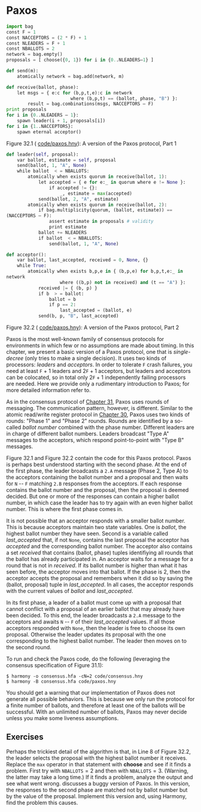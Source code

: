 
# Paxos 


```python
import bag
const F = 1
const NACCEPTORS = (2 * F) + 1
const NLEADERS = F + 1
const NBALLOTS = 2
network = bag.empty()
proposals = [ choose({0, 1}) for i in {0..NLEADERS–1} ]

def send(m):
    atomically network = bag.add(network, m)

def receive(ballot, phase):
    let msgs = { e:c for (b,p,t,e):c in network
                        where (b,p,t) == (ballot, phase, "B") }:
        result = bag.combinations(msgs, NACCEPTORS – F)
print proposals
for i in {0..NLEADERS – 1}:
    spawn leader(i + 1, proposals[i])
for i in {1..NACCEPTORS}:
    spawn eternal acceptor()
```

<figcaption>Figure 32.1 (
<a href=https://harmony.cs.cornell.edu/code/paxos.hny>code/paxos.hny</a>): 
A version of the Paxos protocol, Part 1 </figcaption>


```python
def leader(self, proposal):
    var ballot, estimate = self, proposal
    send(ballot, 1, "A", None)
    while ballot  < = NBALLOTS:
        atomically when exists quorum in receive(ballot, 1):
            let accepted = { e for e:_ in quorum where e != None }:
                if accepted != {}:
                    _, estimate = max(accepted)
            send(ballot, 2, "A", estimate)
        atomically when exists quorum in receive(ballot, 2):
            if bag.multiplicity(quorum, (ballot, estimate)) ==
(NACCEPTORS – F):
                assert estimate in proposals # validity
                print estimate
            ballot += NLEADERS
            if ballot  < = NBALLOTS:
                send(ballot, 1, "A", None)

def acceptor():
    var ballot, last_accepted, received = 0, None, {}
    while True:
        atomically when exists b,p,e in { (b,p,e) for b,p,t,e:_ in
network
                    where ((b,p) not in received) and (t == "A") }:
            received |= { (b, p) }
            if b  > = ballot:
                ballot = b
                if p == 2:
                    last_accepted = (ballot, e)
            send(b, p, "B", last_accepted)
```

<figcaption>Figure 32.2 (
<a href=https://harmony.cs.cornell.edu/code/paxos.hny>code/paxos.hny</a>): 
A version of the Paxos protocol, Part 2 </figcaption>

Paxos is the most well-known family of consensus protocols for
environments in which few or no assumptions are made about timing. In
this chapter, we present a basic version of a Paxos protocol, one that
is *single-decree* (only tries to make a single decision). It uses two
kinds of processors: *leaders* and *acceptors*. In order to tolerate `F`
crash failures, you need at least `F` + 1 leaders and $2\texttt{F} + 1$
acceptors, but leaders and acceptors can be colocated, so in total only
$2\texttt{F} + 1$ independently failing processors are needed. Here we
provide only a rudimentary introduction to Paxos; for more detailed
information refer to.

As in the consensus protocol of [Chapter 31](consensus.md), Paxos uses rounds of
messaging. The communication pattern, however, is different. Similar to
the atomic read/write register protocol in [Chapter 30](abd.md), Paxos uses two
kinds of rounds: "Phase 1" and "Phase 2" rounds. Rounds are identified
by a so-called *ballot number* combined with the phase number. Different
leaders are in charge of different ballot numbers. Leaders broadcast
"Type A" messages to the acceptors, which respond point-to-point with
"Type B" messages.

Figure 32.1 and Figure 32.2 contain the code for this Paxos
protocol. Paxos is perhaps best understood starting with the second
phase. At the end of the first phase, the leader broadcasts a `2.A`
message (Phase 2, Type A) to the acceptors containing the ballot number
and a proposal and then waits for `N` -- `F` matching `2.B` responses
from the acceptors. If each response contains the ballot number and the
proposal, then the proposal is deemed decided. But one or more of the
responses can contain a higher ballot number, in which case the leader
has to try again with an even higher ballot number. This is where the
first phase comes in.

It is not possible that an acceptor responds with a smaller ballot
number. This is because acceptors maintain two state variables. One is
*ballot*, the highest ballot number they have seen. Second is a variable
called *last_accepted* that, if not `None`, contains the last proposal
the acceptor has *accepted* and the corresponding ballot number. The
acceptor also contains a set *received* that contains (ballot, phase)
tuples identifiying all rounds that the ballot has already participated
in. An acceptor waits for a message for a round that is not in
*received*. If its ballot number is higher than what it has seen before,
the acceptor moves into that ballot. If the phase is 2, then the
acceptor accepts the proposal and remembers when it did so by saving the
(ballot, proposal) tuple in *last_accepted*. In all cases, the acceptor
responds with the current values of *ballot* and *last_accepted*.

In its first phase, a leader of a ballot must come up with a proposal
that cannot conflict with a proposal of an earlier ballot that may
already have been decided. To this end, the leader broadcasts a `2.A`
message to the acceptors and awaits `N` -- `F` of their *last_accepted*
values. If all those acceptors responded with `None`, then the leader is
free to choose its own proposal. Otherwise the leader updates its
proposal with the one corresponding to the highest ballot number. The
leader then moves on to the second round.

To run and check the Paxos code, do the following (leveraging the
consensus specification of Figure 31.1):

    $ harmony -o consensus.hfa -cN=2 code/consensus.hny
    $ harmony -B consensus.hfa code/paxos.hny

You should get a warning that our implementation of Paxos does not
generate all possible behaviors. This is because we only run the
protocol for a finite number of ballots, and therefore at least one of
the ballots will be successful. With an unlimited number of ballots,
Paxos may never decide unless you make some liveness assumptions.

## Exercises 


Perhaps the trickiest detail of the algorithm is that, in Line 8 of
Figure 32.2, the leader selects the proposal with the highest ballot
number it receives. Replace the `max` operator in that statement with
**choose** and see if it finds a problem. First try with
$\texttt{NBALLOTS} = 2$ and then with $\texttt{NBALLOTS} = 3$. (Warning,
the latter may take a long time.) If it finds a problem, analyze the
output and see what went wrong.
 discusses a buggy version of Paxos. In this version, the
responses to the second phase are matched not by ballot number but by
the value of the proposal. Implement this version and, using Harmony,
find the problem this causes.

